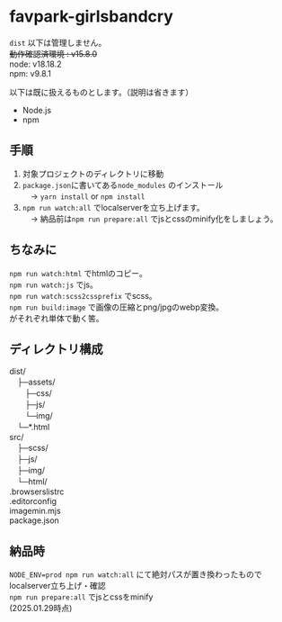 # favpark-girlsbandcry
`dist` 以下は管理しません。  
~~動作確認済環境 : v15.8.0~~  
node: v18.18.2  
npm: v9.8.1  

以下は既に扱えるものとします。（説明は省きます）  
- Node.js  
- npm  

## 手順
1. 対象プロジェクトのディレクトリに移動  
2. `package.json`に書いてある`node_modules` のインストール  
　-> `yarn install` or `npm install`  
3. `npm run watch:all` でlocalserverを立ち上げます。  
　-> 納品前は`npm run prepare:all` でjsとcssのminify化をしましょう。  

## ちなみに  
`npm run watch:html` でhtmlのコピー。  
`npm run watch:js` でjs。  
`npm run watch:scss2cssprefix` でscss。  
`npm run build:image` で画像の圧縮とpng/jpgのwebp変換。  
がそれぞれ単体で動く筈。  

## ディレクトリ構成  
dist/  
　├─assets/  
　　├─css/  
　　├─js/  
　　└─img/  
　└─*.html  
src/  
　├─scss/  
　├─js/  
　├─img/  
　└─html/  
.browserslistrc  
.editorconfig  
imagemin.mjs  
package.json  

## 納品時  
`NODE_ENV=prod npm run watch:all` にて絶対パスが置き換わったものでlocalserver立ち上げ・確認  
`npm run prepare:all` でjsとcssをminify  
(2025.01.29時点)
